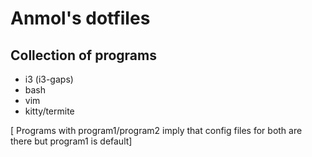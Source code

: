 # Anmol's dotfiles

## Collection of programs

- i3 (i3-gaps)
- bash
- vim
- kitty/termite

[ Programs with program1/program2 imply that config files for both are there but program1 is default]
